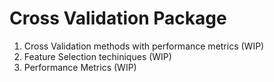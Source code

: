 # Cross Validation Package

1. Cross Validation methods with performance metrics (WIP)
2. Feature Selection techiniques (WIP)
3. Performance Metrics (WIP)

